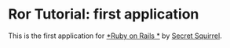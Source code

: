 # Ror Tutorial: first application

This is the first application for
[*Ruby on Rails *](http://railstutorial.org/)
by [Secret Squirrel](http://www.youtube.com/watch?v=-S_F9U9gNEQ).